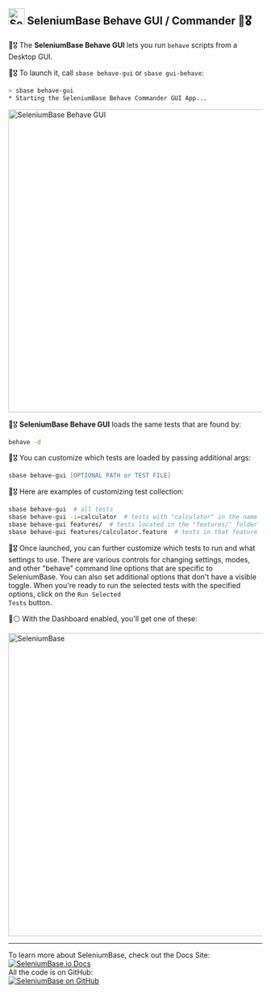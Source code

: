 <!-- SeleniumBase Docs -->

## [<img src="https://seleniumbase.github.io/img/logo6.png" title="SeleniumBase" width="32">](https://github.com/seleniumbase/SeleniumBase/) SeleniumBase Behave GUI / Commander 🐝🎖️

🐝🎖️ The <b translate="no">SeleniumBase Behave GUI</b> lets you run <code translate="no">behave</code> scripts from a Desktop GUI.<br>

🐝🎖️ To launch it, call ``sbase behave-gui`` or ``sbase gui-behave``:

```zsh
> sbase behave-gui
* Starting the SeleniumBase Behave Commander GUI App...
```

<img src="https://seleniumbase.github.io/cdn/img/sbase_behave_gui_wide_5.png" title="SeleniumBase Behave GUI" width="600">

🐝🎖️ <b translate="no">SeleniumBase Behave GUI</b> loads the same tests that are found by:

```zsh
behave -d
```

🐝🎖️ You can customize which tests are loaded by passing additional args:

```zsh
sbase behave-gui [OPTIONAL PATH or TEST FILE]
```

🐝🎖️ Here are examples of customizing test collection:

```zsh
sbase behave-gui  # all tests
sbase behave-gui -i=calculator  # tests with "calculator" in the name
sbase behave-gui features/  # tests located in the "features/" folder
sbase behave-gui features/calculator.feature  # tests in that feature
```

🐝🎖️ Once launched, you can further customize which tests to run and what settings to use. There are various controls for changing settings, modes, and other "behave" command line options that are specific to SeleniumBase. You can also set additional options that don't have a visible toggle. When you're ready to run the selected tests with the specified options, click on the <code translate="no">Run Selected Tests</code> button.

🐝⚪ With the Dashboard enabled, you'll get one of these:

<img src="https://seleniumbase.github.io/cdn/img/sb_behave_dashboard.png" title="SeleniumBase" width="600">

--------

<div>To learn more about SeleniumBase, check out the Docs Site:</div>
<a href="https://seleniumbase.io">
<img src="https://img.shields.io/badge/docs-%20%20SeleniumBase.io-11BBDD.svg" alt="SeleniumBase.io Docs" /></a>

<div>All the code is on GitHub:</div>
<a href="https://github.com/seleniumbase/SeleniumBase">
<img src="https://img.shields.io/badge/✅%20💛%20View%20Code-on%20GitHub%20🌎%20🚀-02A79E.svg" alt="SeleniumBase on GitHub" /></a>
